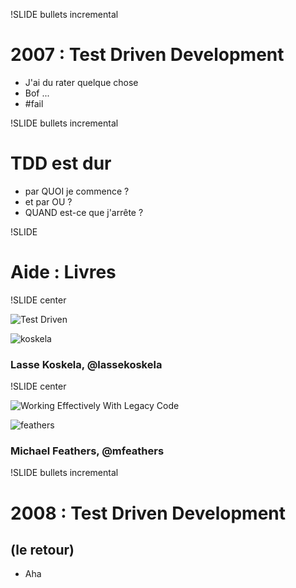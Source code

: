 !SLIDE bullets incremental

2007 : Test Driven Development
==============================
* J'ai du rater quelque chose
* Bof ...
* \#fail

!SLIDE bullets incremental
# TDD est dur #

* par QUOI je commence ?
* et par OU ?
* QUAND est-ce que j'arrête ?

!SLIDE

Aide : Livres
=============

!SLIDE center

![Test Driven](book-test-driven.jpg)

![koskela](koskela-twitter.png)
### Lasse Koskela, @lassekoskela

!SLIDE center

![Working Effectively With Legacy Code](book-working-effectively-with-legacy-code.jpg)

![feathers](feathers-twitter.jpg)
### Michael Feathers, @mfeathers

!SLIDE bullets incremental

# 2008 : Test Driven Development #
## (le retour) ##
* Aha
